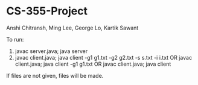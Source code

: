 # CS-355-Project

Anshi Chitransh, Ming Lee, George Lo, Kartik Sawant

To run:
1) javac server.java; java server
2) javac client.java; java client -g1 g1.txt -g2 g2.txt -s s.txt -i i.txt
OR
javac client.java; java client -g1 g1.txt
OR
javac client.java; java client

If files are not given, files will be made.
